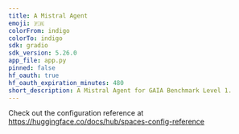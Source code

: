 ```yaml
---
title: A Mistral Agent
emoji: 🇫🇷️
colorFrom: indigo
colorTo: indigo
sdk: gradio
sdk_version: 5.26.0
app_file: app.py
pinned: false
hf_oauth: true
hf_oauth_expiration_minutes: 480
short_description: A Mistral Agent for GAIA Benchmark Level 1.
---
```


Check out the configuration reference at https://huggingface.co/docs/hub/spaces-config-reference
